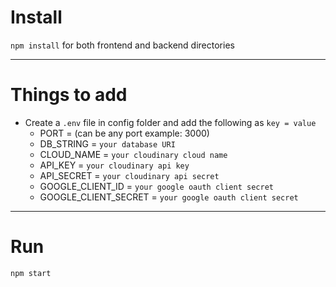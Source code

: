 # Install

`npm install` for both frontend and backend directories

---

# Things to add

- Create a `.env` file in config folder and add the following as `key = value`
  - PORT = (can be any port example: 3000)
  - DB_STRING = `your database URI`
  - CLOUD_NAME = `your cloudinary cloud name`
  - API_KEY = `your cloudinary api key`
  - API_SECRET = `your cloudinary api secret`
  - GOOGLE_CLIENT_ID = `your google oauth client secret`
  - GOOGLE_CLIENT_SECRET = `your google oauth client secret`

---

# Run

`npm start`
